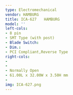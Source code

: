```yaml
---
type: Electromechanical
vendor: HAMBURG
title: ICA-627　　HAMBURG
model: ''
left-cols: 
- 8 pin
- SMT Type (with post)
- Blade Switch: 
- Dim.: 
- PCI Compliant,Reverse Type
right-cols: 
-
-
- Normally Open
- 61.00L x 32.00W x 3.50H mm
-   
img: ICA-627.png
---
```

